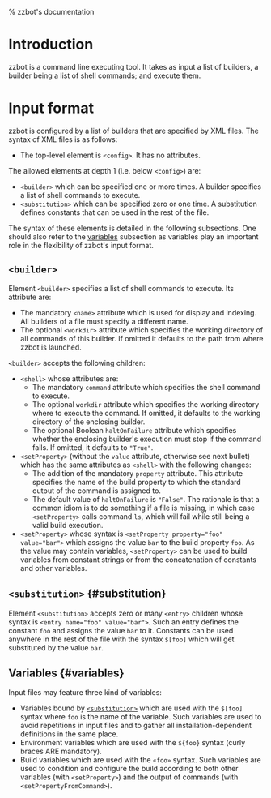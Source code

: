 % zzbot's documentation

# Introduction

zzbot is a command line executing tool. It takes as input a list of builders, a builder being a list of shell commands; and execute them.

# Input format

zzbot is configured by a list of builders that are specified by XML files. The syntax of XML files is as follows:

* The top-level element is `<config>`. It has no attributes.

The allowed elements at depth 1 (i.e. below `<config>`) are:

* `<builder>` which can be specified one or more times. A builder specifies a list of shell commands to execute.
* `<substitution>` which can be specified zero or one time. A substitution defines constants that can be used in the rest of the file.

The syntax of these elements is detailed in the following subsections. One should also refer to the [variables](#variables) subsection as variables play an important role in the flexibility of zzbot's input format.

## `<builder>`

Element `<builder>` specifies a list of shell commands to execute. Its attribute are:

* The mandatory `<name>` attribute which is used for display and indexing. All builders of a file must specify a different name.
* The optional `<workdir>` attribute which specifies the working directory of all commands of this builder. If omitted it defaults to the path from where zzbot is launched.

`<builder>` accepts the following children:

* `<shell>` whose attributes are:
    * The mandatory `command` attribute which specifies the shell command to execute.
    * The optional `workdir` attribute which specifies the working directory where to execute the command. If omitted, it defaults to the working directory of the enclosing builder.
    * The optional Boolean `haltOnFailure` attribute which specifies whether the enclosing builder's execution must stop if the command fails. If omitted, it defaults to `"True"`.
* `<setProperty>` (without the `value` attribute, otherwise see next bullet) which has the same attributes as `<shell>` with the following changes:
    * The addition of the mandatory `property` attribute. This attribute specifies the name of the build property to which the standard output of the command is assigned to.
    * The default value of `haltOnFailure` is `"False"`. The rationale is that a common idiom is to do something if a file is missing, in which case `<setProperty>` calls command `ls`, which will fail while still being a valid build execution.
* `<setProperty>` whose syntax is `<setProperty property="foo" value="bar">` which assigns the value `bar` to the build property `foo`. As the value may contain variables, `<setProperty>` can be used to build variables from constant strings or from the concatenation of constants and other variables.

## `<substitution>` {#substitution}

Element `<substitution>` accepts zero or many `<entry>` children whose syntax is `<entry name="foo" value="bar">`. Such an entry defines the constant `foo` and assigns the value `bar` to it. Constants can be used anywhere in the rest of the file with the syntax `$[foo]` which will get substituted by the value `bar`.

## Variables {#variables}

Input files may feature three kind of variables:

* Variables bound by [`<substitution>`](#substitution) which are used with the `$[foo]` syntax where `foo` is the name of the variable. Such variables are used to avoid repetitions in input files and to gather all installation-dependent definitions in the same place.
* Environment variables which are used with the `${foo}` syntax (curly braces ARE mandatory).
* Build variables which are used with the `«foo»` syntax. Such variables are used to condition and configure the build according to both other variables (with `<setProperty>`) and the output of commands (with `<setPropertyFromCommand>`).
